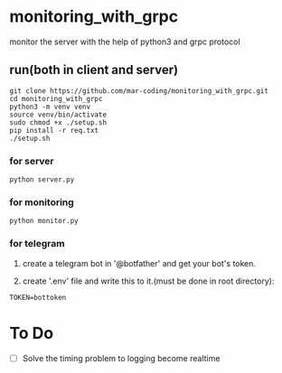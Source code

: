 # monitoring_with_grpc
monitor the server with the help of python3 and grpc protocol

## run(both in client and server)
```
git clone https://github.com/mar-coding/monitoring_with_grpc.git
cd monitoring_with_grpc
python3 -m venv venv
source venv/bin/activate
sudo chmod +x ./setup.sh
pip install -r req.txt
./setup.sh
```

### for server
```
python server.py
```

### for monitoring
```
python monitor.py
```

### for telegram

1. create a telegram bot in '@botfather' and get your bot's token.

2. create '.env' file and write this to it.(must be done in root directory):
```
TOKEN=bottoken
```

# To Do
- [ ] Solve the timing problem to logging become realtime
